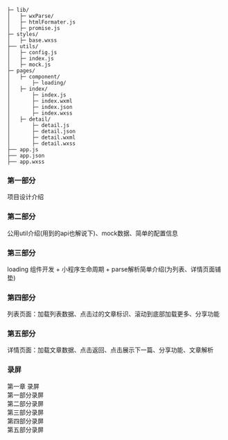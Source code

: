 ```
├─ lib/
│   ├─ wxParse/
│   ├─ htmlFormater.js
│   ├─ promise.js
├─ styles/
│   ├─ base.wxss
├── utils/
│   ├─ config.js
│   ├─ index.js
│   ├─ mock.js
├─ pages/
│   ├─ component/
│       ├─ loading/
│   ├─ index/
│       ├─ index.js
│       ├─ index.wxml
│       ├─ index.json
│       ├─ index.wxss
│   ├─ detail/
│       ├─ detail.js
│       ├─ detail.json
│       ├─ detail.wxml
│       ├─ detail.wxss
├── app.js 
├── app.json
├── app.wxss
```
### 第一部分  
项目设计介绍
### 第二部分  
公用util介绍(用到的api也解说下)、mock数据、简单的配置信息
### 第三部分  
loading 组件开发 + 小程序生命周期 + parse解析简单介绍(为列表、详情页面铺垫) 
### 第四部分
列表页面：加载列表数据、点击过的文章标识、滚动到底部加载更多、分享功能
### 第五部分  
详情页面：加载文章数据、点击返回、点击展示下一篇、分享功能、文章解析

### 录屏
第一章 录屏  
第一部分录屏  
第二部分录屏  
第三部分录屏  
第四部分录屏  
第五部分录屏  
